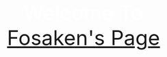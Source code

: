 <font color=white size=10>
    <center>
        Welcome To <a href="./home.html">Fosaken's Page</a>
    </center>
</font>
